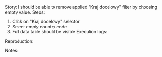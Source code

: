 Story:
I should be able to remove applied "Kraj docelowy" filter by choosing empty value.
Steps:
1. Click on "Kraj docelowy" selector
2. Select empty country code
3. Full data table should be visible
Execution logs:

Reproduction:

Notes:

